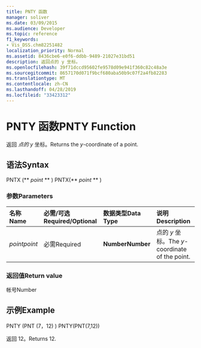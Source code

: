 ```yaml
---
title: PNTY 函数
manager: soliver
ms.date: 03/09/2015
ms.audience: Developer
ms.topic: reference
f1_keywords:
- Vis_DSS.chm82251482
localization_priority: Normal
ms.assetid: 8436cbe6-e0f6-ddbb-9489-21027e31bd51
description: 返回点的 y 坐标。
ms.openlocfilehash: 39f71dccd95602fe9578d09e941f360c82c48a3e
ms.sourcegitcommit: 8657170d071f9bcf680aba50b9c07f2a4fb82283
ms.translationtype: MT
ms.contentlocale: zh-CN
ms.lasthandoff: 04/28/2019
ms.locfileid: "33423312"
---
```

# <a name="pnty-function"></a><span data-ttu-id="ed3e7-103">PNTY 函数</span><span class="sxs-lookup"><span data-stu-id="ed3e7-103">PNTY Function</span></span>

<span data-ttu-id="ed3e7-104">返回  _点的 y_ 坐标。</span><span class="sxs-lookup"><span data-stu-id="ed3e7-104">Returns the  _y_-coordinate of a point.</span></span>
  
## <a name="syntax"></a><span data-ttu-id="ed3e7-105">语法</span><span class="sxs-lookup"><span data-stu-id="ed3e7-105">Syntax</span></span>

<span data-ttu-id="ed3e7-106">PNTX (\*\* *point* \*\* ) </span><span class="sxs-lookup"><span data-stu-id="ed3e7-106">PNTX(\*\* *point* \*\* )</span></span> 
  
### <a name="parameters"></a><span data-ttu-id="ed3e7-107">参数</span><span class="sxs-lookup"><span data-stu-id="ed3e7-107">Parameters</span></span>

|<span data-ttu-id="ed3e7-108">**名称**</span><span class="sxs-lookup"><span data-stu-id="ed3e7-108">**Name**</span></span>|<span data-ttu-id="ed3e7-109">**必需/可选**</span><span class="sxs-lookup"><span data-stu-id="ed3e7-109">**Required/Optional**</span></span>|<span data-ttu-id="ed3e7-110">**数据类型**</span><span class="sxs-lookup"><span data-stu-id="ed3e7-110">**Data Type**</span></span>|<span data-ttu-id="ed3e7-111">**说明**</span><span class="sxs-lookup"><span data-stu-id="ed3e7-111">**Description**</span></span>|
|:-----|:-----|:-----|:-----|
| <span data-ttu-id="ed3e7-112">_point_</span><span class="sxs-lookup"><span data-stu-id="ed3e7-112">_point_</span></span> <br/> |<span data-ttu-id="ed3e7-113">必需</span><span class="sxs-lookup"><span data-stu-id="ed3e7-113">Required</span></span>  <br/> |<span data-ttu-id="ed3e7-114">**Number**</span><span class="sxs-lookup"><span data-stu-id="ed3e7-114">**Number**</span></span> <br/> |<span data-ttu-id="ed3e7-115">点的  _y_ 坐标。</span><span class="sxs-lookup"><span data-stu-id="ed3e7-115">The  _y_-coordinate of the point.</span></span>  <br/> |
   
### <a name="return-value"></a><span data-ttu-id="ed3e7-116">返回值</span><span class="sxs-lookup"><span data-stu-id="ed3e7-116">Return value</span></span>

<span data-ttu-id="ed3e7-117">帐号</span><span class="sxs-lookup"><span data-stu-id="ed3e7-117">Number</span></span>
  
## <a name="example"></a><span data-ttu-id="ed3e7-118">示例</span><span class="sxs-lookup"><span data-stu-id="ed3e7-118">Example</span></span>

<span data-ttu-id="ed3e7-119">PNTY (PNT (7，12) ) </span><span class="sxs-lookup"><span data-stu-id="ed3e7-119">PNTY(PNT(7,12))</span></span> 
  
<span data-ttu-id="ed3e7-120">返回 12。</span><span class="sxs-lookup"><span data-stu-id="ed3e7-120">Returns 12.</span></span> 
  

